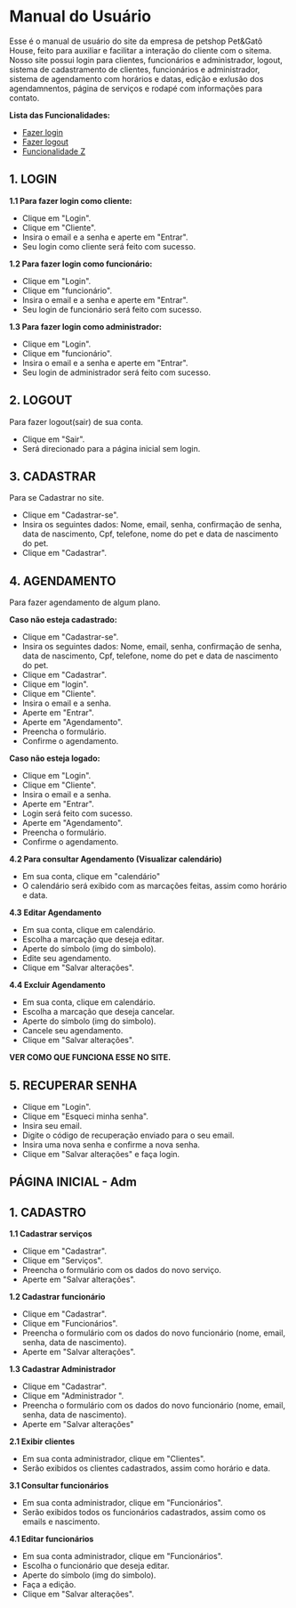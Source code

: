 # Manual do Usuário

Esse é o manual de usuário do site da empresa de petshop Pet&Gatô House, feito para auxiliar e facilitar a interação do cliente com o sitema. Nosso site possui login para clientes, funcionários e administrador, logout, sistema de cadastramento de clientes, funcionários e administrador, sistema de agendamento com horários e datas, edição e exlusão dos agendamnentos, página de serviços e rodapé com informações para contato.

**Lista das Funcionalidades:**

 - [Fazer login]()
 - [Fazer logout]()
 - [Funcionalidade Z](#Funcionalidade-Z)



## 1. LOGIN

**1.1 Para fazer login como cliente:** 

 - Clique em "Login".
 - Clique em "Cliente".
 - Insira o email e a senha e aperte em "Entrar".
 - Seu login como cliente será feito com sucesso.

**1.2 Para fazer login como funcionário:**

- Clique em "Login".
- Clique em "funcionário". 
- Insira o email e a senha e aperte em "Entrar".
- Seu login de funcionário será feito com sucesso.

**1.3 Para fazer login como administrador:**

- Clique em "Login".
- Clique em "funcionário". 
- Insira o email e a senha e aperte em "Entrar".
- Seu login de administrador será feito com sucesso.

## 2. LOGOUT 

Para fazer logout(sair) de sua conta. 

- Clique em "Sair".
- Será direcionado para a página inicial sem login. 

## 3. CADASTRAR

Para se Cadastrar no site. 

- Clique em "Cadastrar-se".
- Insira os seguintes dados: Nome, email, senha, confirmação de senha, data de nascimento, Cpf, telefone, nome do pet e data de nascimento do pet.
- Clique em "Cadastrar". 


## 4. AGENDAMENTO 

Para fazer agendamento de algum plano. 

**Caso não esteja cadastrado:**

 - Clique em "Cadastrar-se".
 - Insira os seguintes dados: Nome, email, senha, confirmação de senha, data de nascimento, Cpf, telefone, nome do pet e data de nascimento do pet. 
 - Clique em "Cadastrar".
 - Clique em "login". 
 - Clique em "Cliente".
 - Insira o email e a senha.
 - Aperte em "Entrar". 
 - Aperte em "Agendamento".
 - Preencha o formulário. 
 - Confirme o agendamento. 

**Caso não esteja logado:**

- Clique em "Login".
- Clique em "Cliente". 
- Insira o email e a senha.
- Aperte em "Entrar".
- Login será feito com sucesso. 
- Aperte em "Agendamento".
- Preencha o formulário. 
- Confirme o agendamento. 


**4.2 Para consultar Agendamento (Visualizar calendário)**

- Em sua conta, clique em "calendário" 
- O calendário será exibido com as marcações feitas, assim como horário e data. 

**4.3 Editar Agendamento** 

- Em sua conta, clique em calendário. 
- Escolha a marcação que deseja editar.
- Aperte do símbolo (img do simbolo).
- Edite seu agendamento. 
- Clique em "Salvar alterações". 

**4.4 Excluir Agendamento**

- Em sua conta, clique em calendário. 
- Escolha a marcação que deseja cancelar.
- Aperte do símbolo (img do simbolo).
- Cancele seu agendamento. 
- Clique em "Salvar alterações". 

**VER COMO QUE FUNCIONA ESSE NO SITE.**

## 5. RECUPERAR SENHA 

- Clique em  "Login". 
- Clique em "Esqueci minha senha". 
- Insira seu email.
- Digite o código de recuperação enviado para o seu email.
- Insira uma nova senha e confirme a nova senha.
- Clique em "Salvar alterações" e faça login.


## PÁGINA INICIAL - Adm 

## 1. CADASTRO 

**1.1 Cadastrar serviços**

- Clique em "Cadastrar".
- Clique em "Serviços".
- Preencha o formulário com os dados do novo serviço.
- Aperte em "Salvar alterações". 

**1.2 Cadastrar funcionário**

- Clique em "Cadastrar".
- Clique em "Funcionários".
- Preencha o formulário com os dados do novo funcionário (nome, email, senha, data de nascimento).
- Aperte em "Salvar alterações".

**1.3 Cadastrar Administrador**

- Clique em "Cadastrar".
- Clique em "Administrador ".
- Preencha o formulário com os dados do novo funcionário (nome, email, senha, data de nascimento).
- Aperte em "Salvar alterações"

**2.1 Exibir clientes**

- Em sua conta administrador, clique em "Clientes".  
- Serão exibidos os clientes cadastrados, assim como horário e data. 


**3.1 Consultar funcionários**

- Em sua conta administrador, clique em "Funcionários". 
- Serão exibidos todos os funcionários cadastrados, assim como os emails e nascimento. 

**4.1 Editar funcionários**

- Em sua conta administrador, clique em "Funcionários".
- Escolha o funcionário que deseja editar.
- Aperte do símbolo (img do simbolo).
- Faça a edição.
- Clique em "Salvar alterações".
